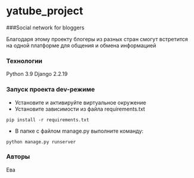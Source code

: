 # yatube_project
###Social network for bloggers

Благодаря этому проекту блогеры из разных стран смогут 
встретится на одной платформе для общения и обмена информацией
### Технологии
Python 3.9
Django 2.2.19
### Запуск проекта dev-режиме
- Установите и активируйте виртуальное окружение
- Установите зависимости из файла requirements.txt
```
pip install -r requirements.txt
``` 
- В папке с файлом manage.py выполните команду:
```
python manage.py runserver
```
### Авторы
Ева